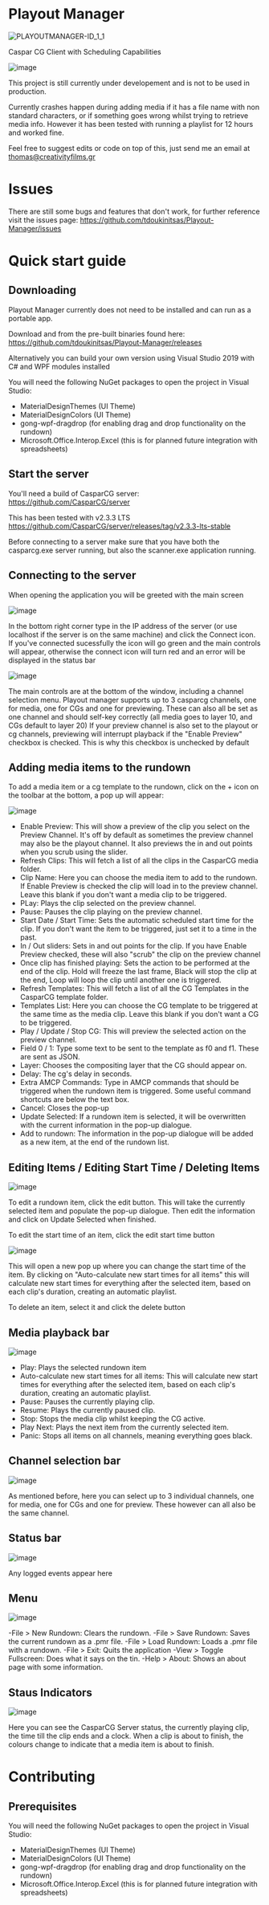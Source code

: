 # Playout Manager
![PLAYOUTMANAGER-ID_1_1](https://user-images.githubusercontent.com/73527278/153185981-6e4e6d6a-10e2-4880-aedb-533a50afc327.gif)

Caspar CG Client with Scheduling Capabilities

![image](https://user-images.githubusercontent.com/73527278/152359130-13aeff93-137b-4491-881f-be1e4ebdd28d.png)

This project is still currently under developement and is not to be used in production.

Currently crashes happen during adding media if it has a file name with non standard characters, or if something goes wrong whilst trying to retrieve media info.
However it has been tested with running a playlist for 12 hours and worked fine.

Feel free to suggest edits or code on top of this, just send me an email at thomas@creativityfilms.gr

# Issues
There are still some bugs and features that don't work, for further reference visit the issues page:
https://github.com/tdoukinitsas/Playout-Manager/issues

# Quick start guide

## Downloading
Playout Manager currently does not need to be installed and can run as a portable app.

Download and from the pre-built binaries found here:
https://github.com/tdoukinitsas/Playout-Manager/releases

Alternatively you can build your own version using Visual Studio 2019 with C# and WPF modules installed

You will need the following NuGet packages to open the project in Visual Studio:
- MaterialDesignThemes (UI Theme)
- MaterialDesignColors (UI Theme)
- gong-wpf-dragdrop (for enabling drag and drop functionality on the rundown)
- Microsoft.Office.Interop.Excel (this is for planned future integration with spreadsheets)

## Start the server
You'll need a build of CasparCG server:
https://github.com/CasparCG/server

This has been tested with v2.3.3 LTS
https://github.com/CasparCG/server/releases/tag/v2.3.3-lts-stable

Before connecting to a server make sure that you have both the casparcg.exe server running, but also the scanner.exe application running.

## Connecting to the server
When opening the application you will be greeted with the main screen

![image](https://user-images.githubusercontent.com/73527278/152435177-67a861cf-1aa5-4261-b3b3-35a9418d4f8d.png)

In the bottom right corner type in the IP address of the server (or use localhost if the server is on the same machine) and click the Connect icon.
If you've connected sucessfully the icon will go green and the main controls will appear, otherwise the connect icon will turn red and an error will be displayed in the status bar

![image](https://user-images.githubusercontent.com/73527278/152435556-ebb3083d-01cd-4265-be63-91fa363249f6.png)

The main controls are at the bottom of the window, including a channel selection menu.
Playout manager supports up to 3 casparcg channels, one for media, one for CGs and one for previewing.
These can also all be set as one channel and should self-key correctly (all media goes to layer 10, and CGs default to layer 20)
If your preview channel is also set to the playout or cg channels, previewing will interrupt playback if the "Enable Preview" checkbox is checked. This is why this checkbox is unchecked by default

## Adding media items to the rundown
To add a media item or a cg template to the rundown, click on the + icon on the toolbar at the bottom, a pop up will appear:

![image](https://user-images.githubusercontent.com/73527278/152822390-cc1002cf-49cc-467f-bee0-3a04f34a0087.png)

- Enable Preview: This will show a preview of the clip you select on the Preview Channel. It's off by default as sometimes the preview channel may also be the playout channel. It also previews the in and out points when you scrub using the slider.
- Refresh Clips: This will fetch a list of all the clips in the CasparCG media folder.
- Clip Name: Here you can choose the media item to add to the rundown. If Enable Preview is checked the clip will load in to the preview channel. Leave this blank if you don't want a media clip to be triggered.
- PLay: Plays the clip selected on the preview channel.
- Pause: Pauses the clip playing on the preview channel.
- Start Date / Start Time: Sets the automatic scheduled start time for the clip. If you don't want the item to be triggered, just set it to a time in the past.
- In / Out sliders: Sets in and out points for the clip. If you have Enable Preview checked, these will also "scrub" the clip on the preview channel
- Once clip has finished playing: Sets the action to be performed at the end of the clip. Hold will freeze the last frame, Black will stop the clip at the end, Loop will loop the clip until another one is triggered.
- Refresh Templates: This will fetch a list of all the CG Templates in the CasparCG template folder.
- Templates List: Here you can choose the CG template to be triggered at the same time as the media clip. Leave this blank if you don't want a CG to be triggered.
- Play / Update / Stop CG: This will preview the selected action on the preview channel.
- Field 0 / 1: Type some text to be sent to the template as f0 and f1. These are sent as JSON.
- Layer: Chooses the compositing layer that the CG should appear on.
- Delay: The cg's delay in seconds.
- Extra AMCP Commands: Type in AMCP commands that should be triggered when the rundown item is triggered. Some useful command shortcuts are below the text box.
- Cancel: Closes the pop-up
- Update Selected: If a rundown item is selected, it will be overwritten with the current information in the pop-up dialogue.
- Add to rundown: The information in the pop-up dialogue will be added as a new item, at the end of the rundown list.

## Editing Items / Editing Start Time / Deleting Items

![image](https://user-images.githubusercontent.com/73527278/152827214-c8ff5df3-7a84-44d8-9aee-8151b4d1d945.png)

To edit a rundown item, click the edit button. This will take the currently selected item and populate the pop-up dialogue.
Then edit the information and click on Update Selected when finished.

To edit the start time of an item, click the edit start time button

![image](https://user-images.githubusercontent.com/73527278/152827433-f4efd67f-de72-4e84-b4e5-675bcdb7161d.png)

This will open a new pop up where you can change the start time of the item.
By clicking on "Auto-calculate new start times for all items" this will calculate new start times for everything after the selected item, based on each clip's duration, creating an automatic playlist.

To delete an item, select it and click the delete button

## Media playback bar

![image](https://user-images.githubusercontent.com/73527278/152827753-259485e4-274f-4091-8c83-8defd922d7f6.png)

- Play: Plays the selected rundown item
- Auto-calculate new start times for all items: This will calculate new start times for everything after the selected item, based on each clip's duration, creating an automatic playlist.
- Pause: Pauses the currently playing clip.
- Resume: Plays the currently paused clip.
- Stop: Stops the media clip whilst keeping the CG active.
- Play Next: Plays the next item from the currently selected item.
- Panic: Stops all items on all channels, meaning everything goes black.

## Channel selection bar

![image](https://user-images.githubusercontent.com/73527278/152828556-c702a2a6-fb22-4746-b8e7-4cb2eae37837.png)

As mentioned before, here you can select up to 3 individual channels, one for media, one for CGs and one for preview. These however can all also be the same channel.

## Status bar

![image](https://user-images.githubusercontent.com/73527278/152828687-691d0830-cba9-425a-8939-ae40dd3cbf27.png)

Any logged events appear here

## Menu

![image](https://user-images.githubusercontent.com/73527278/152828777-ec3b797a-4423-4c75-948d-7aed4629b610.png)

-File > New Rundown: Clears the rundown.
-File > Save Rundown: Saves the current rundown as a .pmr file.
-File > Load Rundown: Loads a .pmr file with a rundown.
-File > Exit: Quits the application
-View > Toggle Fullscreen: Does what it says on the tin.
-Help > About: Shows an about page with some information.

## Staus Indicators

![image](https://user-images.githubusercontent.com/73527278/152829166-50dbb3c5-4dc3-42be-8405-a3e053cae881.png)

Here you can see the CasparCG Server status, the currently playing clip, the time till the clip ends and a clock.
When a clip is about to finish, the colours change to indicate that a media item is about to finish.

# Contributing
## Prerequisites

You will need the following NuGet packages to open the project in Visual Studio:
- MaterialDesignThemes (UI Theme)
- MaterialDesignColors (UI Theme)
- gong-wpf-dragdrop (for enabling drag and drop functionality on the rundown)
- Microsoft.Office.Interop.Excel (this is for planned future integration with spreadsheets)
